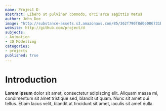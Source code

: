 ```yaml
---
name: Project D
abstract: Libero ut pulvinar commodo, orci arcu sagittis metus
author: John Doe
image: "http://substance-assets.s3.amazonaws.com/85/362f790f8d0e086731b6d19c5ee7cf/linz.png"
website: http://github.com/project/d
subjects:
- Animation
- 3D Modelling
categories:
- projects
published: true
---
```


# Introduction

**Lorem ipsum** dolor sit amet, consectetur adipiscing elit. Aliquam massa mi, condimentum sit amet tristique sed, blandit ut quam. Nunc sit amet dui tellus. Etiam lacus velit, blandit at tincidunt sit amet, iaculis sit amet nulla.